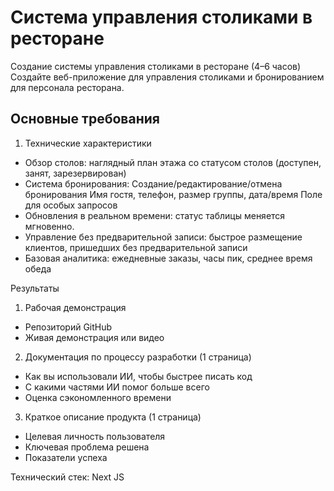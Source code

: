# Система управления столиками в ресторане

Создание системы управления столиками в ресторане (4–6 часов)
Создайте веб-приложение для управления столиками и бронированием для персонала ресторана.

## Основные требования

1. Технические характеристики

- Обзор столов: наглядный план этажа со статусом столов (доступен, занят, зарезервирован)
- Система бронирования:
  Создание/редактирование/отмена бронирования
  Имя гостя, телефон, размер группы, дата/время
  Поле для особых запросов
- Обновления в реальном времени: статус таблицы меняется мгновенно.
- Управление без предварительной записи: быстрое размещение клиентов, пришедших без предварительной записи
- Базовая аналитика: ежедневные заказы, часы пик, среднее время обеда

Результаты

1. Рабочая демонстрация

- Репозиторий GitHub
- Живая демонстрация или видео

2. Документация по процессу разработки (1 страница)

- Как вы использовали ИИ, чтобы быстрее писать код
- С какими частями ИИ помог больше всего
- Оценка сэкономленного времени

3. Краткое описание продукта (1 страница)

- Целевая личность пользователя
- Ключевая проблема решена
- Показатели успеха

Технический стек: Next JS

